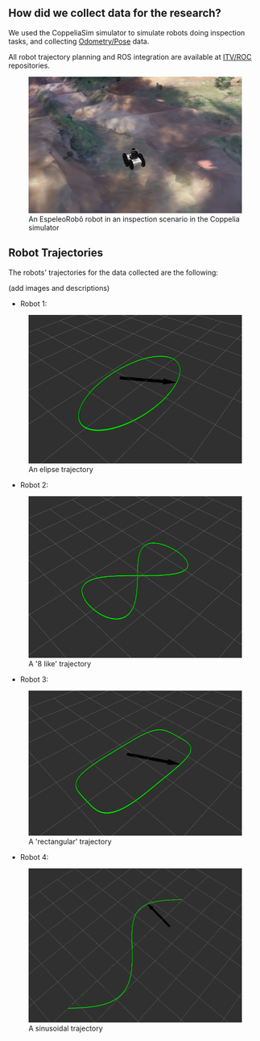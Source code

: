 ## How did we collect data for the research?

We used the CoppeliaSim simulator to simulate robots doing inspection tasks, and collecting [Odometry/Pose](http://docs.ros.org/en/noetic/api/nav_msgs/html/msg/Odometry.html) data.

All robot trajectory planning and ROS integration are available at [ITV/ROC](https://github.com/ITVRoC/espeleo_vrep_simulation) repositories.

<figure>
  <img src="images/robot.png" alt="Robot in Coppelia simulator">
  <figcaption>An EspeleoRobô robot in an inspection scenario in the Coppelia simulator</figcaption>
</figure>

## Robot Trajectories

The robots' trajectories for the data collected are the following:

(add images and descriptions) 

- Robot 1:

<figure>
  <img src="images/traj1.png" alt="Elipse Trajectory">
  <figcaption>An elipse trajectory</figcaption>
</figure>

- Robot 2:

<figure>
  <img src="images/traj2.png" alt="8 like Trajectory">
  <figcaption>A '8 like' trajectory</figcaption>
</figure>

- Robot 3:

<figure>
  <img src="images/traj3.png" alt="Rectangular Trajectory">
  <figcaption>A 'rectangular' trajectory</figcaption>
</figure>

- Robot 4:

<figure>
  <img src="images/traj4.png" alt="Sinusoidal Trajectory">
  <figcaption>A sinusoidal trajectory</figcaption>
</figure>